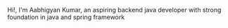 Hi!, I'm Aabhigyan Kumar, an aspiring backend java developer with strong foundation in java and spring framework
